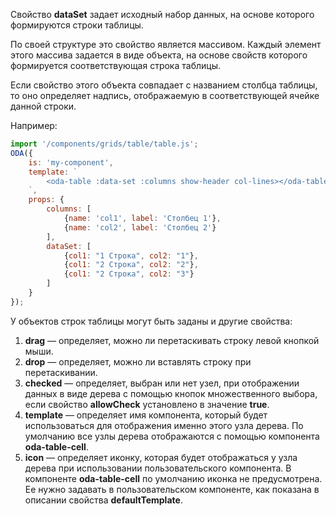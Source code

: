 Свойство **dataSet** задает исходный набор данных, на основе которого формируются строки таблицы.

По своей структуре это свойство является массивом. Каждый элемент этого массива задается в виде объекта, на основе свойств которого формируется соответствующая строка таблицы.

Если свойство этого объекта совпадает с названием столбца таблицы, то оно определяет надпись, отображаемую в соответствующей ячейке данной строки.

Например:

```javascript _run_line_edit_loadoda_[my-component.js]_h=160_
import '/components/grids/table/table.js';
ODA({
    is: 'my-component',
    template: `
        <oda-table :data-set :columns show-header col-lines></oda-table>
    `,
    props: {
        columns: [
            {name: 'col1', label: 'Столбец 1'},
            {name: 'col2', label: 'Столбец 2'}
        ],
        dataSet: [
            {col1: "1 Строка", col2: "1"},
            {col1: "2 Строка", col2: "2"},
            {col1: "2 Строка", col2: "3"}
        ]
    }
});
```

У объектов строк таблицы могут быть заданы и другие свойства:

1. **drag** — определяет, можно ли перетаскивать строку левой кнопкой мыши.
1. **drop** — определяет, можно ли вставлять строку при перетаскивании.
1. **checked** — определяет, выбран или нет узел, при отображении данных в виде дерева с помощью кнопок множественного выбора, если свойство **allowCheck** установлено в значение **true**.
1. **template** — определяет имя компонента, который будет использоваться для отображения именно этого узла дерева. По умолчанию все узлы дерева отображаются с помощью компонента **oda-table-cell**.
1. **icon** — определяет иконку, которая будет отображаться у узла дерева при использовании пользовательского компонента. В компоненте **oda-table-cell** по умолчанию иконка не предусмотрена. Ее нужно задавать в пользовательском компоненте, как показана в описании свойства **defaultTemplate**.
